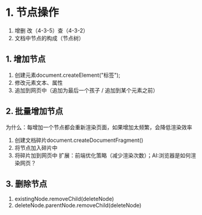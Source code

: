 # 1. 节点操作
1. 增删 改（4-3-5）查（4-3-2）
2. 文档中节点的构成（节点树）
## 1. 增加节点
1. 创建元素document.createElement("标签");
2. 修改元素文本、属性
3. 追加到网页中（追加为最后一个孩子  / 追加到某个元素之前）
## 2. 批量增加节点
为什么：每增加一个节点都会重新渲染页面，如果增加太频繁，会降低渲染效率
1. 创建文档碎片document.createDocumentFragment()
2. 将节点加入碎片中
3. 将碎片加到网页中
扩展：前端优化策略（减少渲染次数）；AI:浏览器是如何渲染网页？

## 3. 删除节点
1. existingNode.removeChild(deleteNode)
2. deleteNode.parentNode.removeChild(deleteNode)